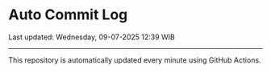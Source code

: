 # Auto Commit Log

Last updated: Wednesday, 09-07-2025 12:39 WIB

---

This repository is automatically updated every minute using GitHub Actions.
